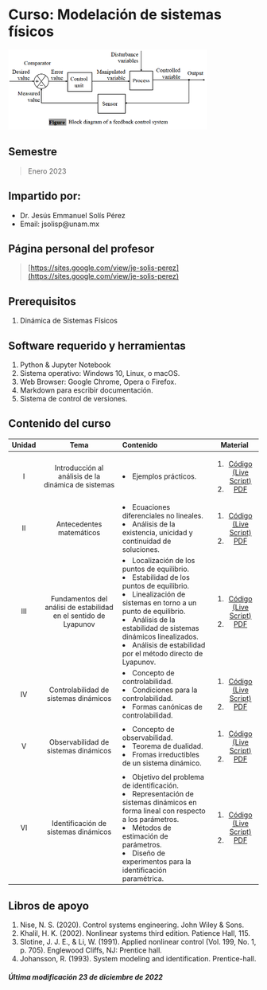 # Curso: Modelación de sistemas físicos

<img src="figures/closed_loop.png" alt="isolated" width="400"/>

## Semestre
> Enero 2023

## Impartido por:
<ul>
  <li> Dr. Jesús Emmanuel Solís Pérez </li>
  <li> Email: jsolisp@unam.mx </li>
</ul>

## Página personal del profesor
> [https://sites.google.com/view/je-solis-perez](https://sites.google.com/view/je-solis-perez)

## Prerequisitos
<ol>
 <li>Dinámica de Sistemas Físicos </li>
</ol>

## Software requerido y herramientas
<ol>
 <li>Python & Jupyter Notebook </li>
 <li>Sistema operativo: Windows 10, Linux, o macOS.</li>
 <li>Web Browser: Google Chrome, Opera o Firefox.</li>
 <li>Markdown para escribir documentación.</li>
 <li>Sistema de control de versiones.</li>
</ol>

## Contenido del curso

| **Unidad** | **Tema** | **Contenido** | **Material** |
|:---:|:---:|:---|:---:|
| I | Introducción al análisis de la dinámica de sistemas | <li>Ejemplos prácticos.</li> | <ol><li>[Código (Live Script)](codes/JESP_01_Introduccion_analisis.ipynb)</li> <li>[PDF](pdf/.pdf)</li> </ol> |
| II | Antecedentes matemáticos | <li> Ecuaciones diferenciales no lineales. </li> <li> Análisis de la existencia, unicidad y continuidad de soluciones. </li> | <ol><li>[Código (Live Script)](codes/JESP_02_Antecedentes_mat.ipynb)</li> <li>[PDF](pdf/.ipynb)</li> </ol> |
| III | Fundamentos del análisi de estabilidad en el sentido de Lyapunov | <li> Localización de los puntos de equilibrio. </li> <li> Estabilidad de los puntos de equilibrio. </li> <li> Linealización de sistemas en torno a un punto de equilibrio. </li> <li> Análisis de la estabilidad de sistemas dinámicos linealizados. </li> <li> Análisis de estabilidad por el método directo de Lyapunov. </li> | <ol><li>[Código (Live Script)](codes/JESP_03_Fundamentos_estabilidad.ipynb)</li> <li>[PDF](pdf/.pdf)</li> </ol> |
| IV | Controlabilidad de sistemas dinámicos | <li> Concepto de controlabilidad. </li> <li> Condiciones para la controlabilidad. </li> <li> Formas canónicas de controlabilidad. </li> | <ol><li>[Código (Live Script)](codes/JESP_04_Controlabilidad_sistemas.ipynb)</li> <li>[PDF](pdf/.pdf)</li> </ol> |
| V | Observabilidad de sistemas dinámicos | <li> Concepto de observabilidad. </li> <li> Teorema de dualidad. </li> <li> Fromas irreductibles de un sistema dinámico. </li> | <ol><li>[Código (Live Script)](codes/JESP_05_Observabilidad_sistemas.ipynb)</li> <li>[PDF](pdf/.pdf)</li> </ol> |
| VI | Identificación de sistemas dinámicos | <li> Objetivo del problema de identificación. </li> <li> Representación de sistemas dinámicos en forma lineal con respecto a los parámetros. </li> <li> Métodos de estimación de parámetros. </li> <li> Diseño de experimentos para la identificación paramétrica. </li> | <ol><li>[Código (Live Script)](codes/.ipynb)</li> <li>[PDF](pdf/.pdf)</li> </ol> |

## Libros de apoyo
<ol>
 <li> Nise, N. S. (2020). Control systems engineering. John Wiley & Sons. </li>
 <li> Khalil, H. K. (2002). Nonlinear systems third edition. Patience Hall, 115. </li>
 <li> Slotine, J. J. E., & Li, W. (1991). Applied nonlinear control (Vol. 199, No. 1, p. 705). Englewood Cliffs, NJ: Prentice hall. </li>
 <li> Johansson, R. (1993). System modeling and identification. Prentice-hall. </li>
</ol>

##### Última modificación 23 de diciembre de 2022

